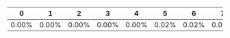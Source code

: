 |0|1|2|3|4|5|6|7|8|9|10|11|12|13|14|15|16|17|18|19|20|21|22|23|24|25|26|27|28|29|30|31|32|33|34|35|36|37|38|39|40|41|42|43|44|45|46|47|48|49|50|51|52|53|54|55|56|57|58|59|60|61|62|63|64|65|66|67|68|69|70|71|72|73|74|75|76|77|78|
|-|-|-|-|-|-|-|-|-|-|-|-|-|-|-|-|-|-|-|-|-|-|-|-|-|-|-|-|-|-|-|-|-|-|-|-|-|-|-|-|-|-|-|-|-|-|-|-|-|-|-|-|-|-|-|-|-|-|-|-|-|-|-|-|-|-|-|-|-|-|-|-|-|-|-|-|-|-|-|
|0.00%|0.00%|0.00%|0.00%|0.00%|0.02%|0.02%|0.02%|0.02%|0.02%|5.69%|5.69%|6.35%|0.00%|0.33%|0.40%|0.43%|0.00%|0.00%|0.00%|4.38%|2.70%|0.08%|1.44%|0.46%|0.47%|0.63%|0.00%|0.00%|0.00%|0.00%|0.00%|0.00%|0.00%|0.00%|0.00%|0.00%|0.00%|0.00%|0.00%|0.00%|-1.04%|-0.10%|-0.09%|-0.15%|0.00%|0.00%|0.00%|0.00%|0.00%|0.17%|0.67%|0.33%|0.20%|0.00%|0.00%|-0.02%|-0.02%|-0.03%|6.51%|11.04%|18.21%|0.00%|-1.16%|2.29%|0.71%|0.00%|-0.20%|-0.48%|-0.15%|-0.06%|-0.18%|0.03%|0.53%|6.25%|7.59%|11.78%|11.73%|2.34%|
